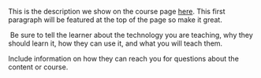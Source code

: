 This is the description we show on the course page [here](https://lab.github.com/roshiniratna/devops-roshini). This first paragraph will be featured at the top of the page so make it great.
​

​
Be sure to tell the learner about the technology you are teaching, why they should learn it, how they can use it, and what you will teach them.
​


Include information on how they can reach you for questions about the content or course. 